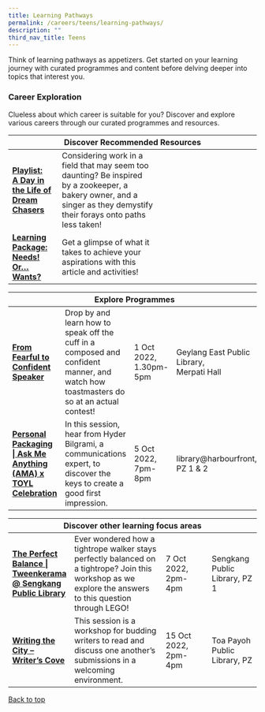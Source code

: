 ```yaml
---
title: Learning Pathways
permalink: /careers/teens/learning-pathways/
description: ""
third_nav_title: Teens
---
```

Think of learning pathways as appetizers. Get started on your learning journey with curated programmes and content before delving deeper into topics that interest you.

<h3><b>Career Exploration</b></h3>
Clueless about which career is suitable for you? Discover and explore various careers through our curated programmes and resources.
<div class="horizontal-scroll margin--bottom--lg">
  <table class="generic-table">
    <thead>
      <tr>
        <th class="is-uppercase has-weight-normal" colspan="4">Discover Recommended Resources</th>
      </tr>
    </thead>
    <tbody>
      <tr>
        <td style="width: 20%;"><a target="_blank" href="/careers/teens/content"><b> Playlist:<br>A Day in the Life of Dream Chasers</b></a></td>
        <td style="width: 40%;"> Considering work in a field that may seem too daunting? Be inspired by a zookeeper, a bakery owner, and a singer as they demystify their forays onto paths less taken!</td>
        <td style="width: 20%;"> </td>
        <td style="width: 20%;"> </td>
      </tr>
      <tr>
        <td><a target="_blank" href="https://nlb-learning-staging.netlify.app/careers/teens/content/#lp-wants"><b> Learning Package:<br>Needs! Or… Wants?</b></a></td>
        <td>Get a glimpse of what it takes to achieve your aspirations with this article and activities!</td>
        <td></td>
        <td></td>
      </tr>
    </tbody>
  </table>
</div>

<div class="horizontal-scroll margin--bottom--lg">
  <table class="generic-table">
    <thead>
      <tr>
        <th class="is-uppercase has-weight-normal" colspan="4">Explore Programmes</th>
      </tr>
    </thead>
    <tbody>
			<tr>
         <td style="width: 20%;"><a target="_blank" href="https://www.eventbrite.sg/e/from-fearful-to-confident-speaker-tickets-427016717497?aff=odcleoeventsincollection"><b>From Fearful to Confident Speaker
</b></a></td>
        <td style="width: 40%;"> Drop by and learn how to speak off the cuff in a composed and confident manner, and watch how toastmasters do so at an actual contest!
        </td><td style="width: 20%;">1 Oct 2022,<br>1.30pm-5pm</td>
        <td style="width: 20%;">Geylang East Public Library, <br>Merpati Hall</td>
			</tr>
		<tr>
         <td style="width: 20%;"><a target="_blank" href="https://www.eventbrite.sg/e/personal-packaging-ask-me-anything-ama-x-toyl-celebration-registration-407220586737?aff=odcleoeventsincollection"><b>Personal Packaging | Ask Me Anything (AMA) x TOYL Celebration
</b></a></td>
        <td style="width: 40%;">In this session, hear from Hyder Bilgrami, a communications expert, to discover the keys to create a good first impression.</td>
       <td> 5 Oct 2022,<br>7pm-8pm</td>
        <td>library@harbourfront,<br>PZ 1 &amp; 2</td>
			</tr>
    </tbody>
  </table>
</div>

<div class="horizontal-scroll margin--bottom--lg">
  <table class="generic-table">
    <thead>
      <tr>
        <th class="is-uppercase has-weight-normal" colspan="4">Discover other learning focus areas</th>
      </tr>
    </thead>
    <tbody>
			<tr>
        <td style="width: 20%;"><a target="_blank" href="https://www.eventbrite.sg/e/the-perfect-balance-tweenkerama-sengkang-public-library-tickets-411737988407?aff=ebdsoporgprofile"><b>The Perfect Balance | Tweenkerama @ Sengkang Public Library</b></a></td>
        <td style="width: 40%;"> Ever wondered how a tightrope walker stays perfectly balanced on a tightrope? Join this workshop as we explore the answers to this question through LEGO!</td>
        <td style="width: 20%;">7 Oct 2022,<br>2pm-4pm</td>
        <td style="width: 20%;">Sengkang Public Library, PZ 1</td>
      </tr>
<tr>
        <td style="width: 20%;"><a target="_blank" href="https://www.eventbrite.sg/e/writing-the-city-writers-cove-tickets-419355522657?aff=ebdsoporgprofile"><b>Writing the City – Writer’s Cove</b></a></td>
        <td style="width: 40%;">This session is a workshop for budding writers to read and discuss one another’s submissions in a welcoming environment.</td>
        <td style="width: 20%;">15 Oct 2022,<br>2pm-4pm</td>
        <td style="width: 20%;">Toa Payoh Public Library, PZ</td>
      </tr>
  </tbody>
  </table>
</div>
<p class="has-text-right margin--top--xl"><a href="#main-content">Back to top</a></p>